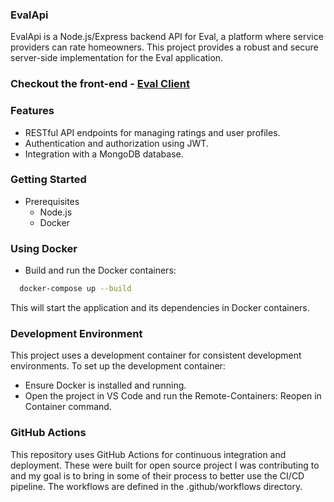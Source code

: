 ### EvalApi
EvalApi is a Node.js/Express backend API for Eval, a platform where service providers can rate homeowners. This project provides a robust and secure server-side implementation for the Eval application.

### Checkout the front-end - [Eval Client](https://github.com/partapparam/evalClient)


### Features
- RESTful API endpoints for managing ratings and user profiles.
- Authentication and authorization using JWT.
- Integration with a MongoDB database.

### Getting Started
- Prerequisites
  - Node.js
  - Docker

### Using Docker
- Build and run the Docker containers:
```bash
  docker-compose up --build
```
This will start the application and its dependencies in Docker containers.

### Development Environment
This project uses a development container for consistent development environments. To set up the development container:

- Ensure Docker is installed and running.
- Open the project in VS Code and run the Remote-Containers: Reopen in Container command.

### GitHub Actions
This repository uses GitHub Actions for continuous integration and deployment. These were built for open source project I was contributing to and my goal is to bring in some of their process to better use the CI/CD pipeline.
The workflows are defined in the .github/workflows directory.


